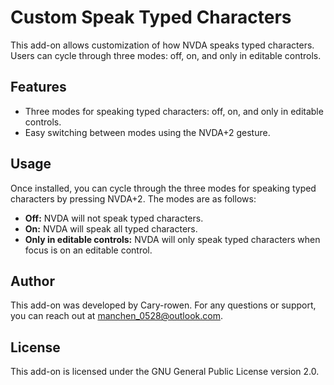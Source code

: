 # Custom Speak Typed Characters

This add-on allows customization of how NVDA speaks typed characters. Users can cycle through three modes: off, on, and only in editable controls.

## Features

- Three modes for speaking typed characters: off, on, and only in editable controls.
- Easy switching between modes using the NVDA+2 gesture.

## Usage

Once installed, you can cycle through the three modes for speaking typed characters by pressing NVDA+2. The modes are as follows:

- **Off:** NVDA will not speak typed characters.
- **On:** NVDA will speak all typed characters.
- **Only in editable controls:** NVDA will only speak typed characters when focus is on an editable control.

## Author

This add-on was developed by Cary-rowen. For any questions or support, you can reach out at [manchen_0528@outlook.com](mailto:manchen_0528@outlook.com).

## License

This add-on is licensed under the GNU General Public License version 2.0.

